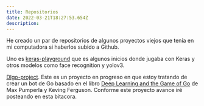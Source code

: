 ```yaml
---
title: Repositorios
date: 2022-03-21T18:27:53.654Z
description:
---
```

He creado un par de repositorios de algunos proyectos viejos que tenía en mi computadora si haberlos subido a Github.

Uno es [keras-playground](https://github.com/keogh/keras-playground) que es algunos inicios donde jugaba con Keras y otros modelos como face recognition y yolov3.

[Dlgo-project](https://github.com/keogh/dlgo-project). Este es un proyecto en progreso en que estoy tratando de crear un bot de Go basado en el libro [Deep Learning and the Game of Go](https://www.goodreads.com/en/book/show/37419955) de Max Pumperla y Keving Ferguson. Conforme este proyecto avance iré posteando en esta bitacora.